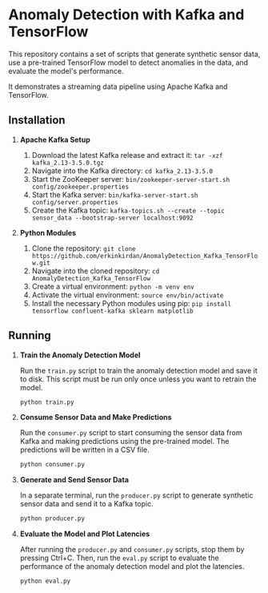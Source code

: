 # Anomaly Detection with Kafka and TensorFlow

This repository contains a set of scripts that generate synthetic sensor data, use a pre-trained TensorFlow model to detect anomalies in the data, and evaluate the model's performance.

It demonstrates a streaming data pipeline using Apache Kafka and TensorFlow.

## Installation

1. **Apache Kafka Setup**
    1. Download the latest Kafka release and extract it: `tar -xzf kafka_2.13-3.5.0.tgz`
    2. Navigate into the Kafka directory: `cd kafka_2.13-3.5.0`
    3. Start the ZooKeeper server: `bin/zookeeper-server-start.sh config/zookeeper.properties`
    4. Start the Kafka server: `bin/kafka-server-start.sh config/server.properties`
    5. Create the Kafka topic: `kafka-topics.sh --create --topic sensor_data --bootstrap-server localhost:9092`

2. **Python Modules**
    1. Clone the repository: `git clone https://github.com/erkinkirdan/AnomalyDetection_Kafka_TensorFlow.git`
    2. Navigate into the cloned repository: `cd AnomalyDetection_Kafka_TensorFlow`
    3. Create a virtual environment: `python -m venv env`
    4. Activate the virtual environment: `source env/bin/activate`
    5. Install the necessary Python modules using pip: `pip install tensorflow confluent-kafka sklearn matplotlib`

## Running

1. **Train the Anomaly Detection Model**

    Run the `train.py` script to train the anomaly detection model and save it to disk. This script must be run only once unless you want to retrain the model.

    ```bash
    python train.py
    ```

2. **Consume Sensor Data and Make Predictions**

    Run the `consumer.py` script to start consuming the sensor data from Kafka and making predictions using the pre-trained model. The predictions will be written in a CSV file.

    ```bash
    python consumer.py
    ```

3. **Generate and Send Sensor Data**

    In a separate terminal, run the `producer.py` script to generate synthetic sensor data and send it to a Kafka topic.

    ```bash
    python producer.py
    ```

4. **Evaluate the Model and Plot Latencies**

    After running the `producer.py` and `consumer.py` scripts, stop them by pressing Ctrl+C. Then, run the `eval.py` script to evaluate the performance of the anomaly detection model and plot the latencies.

    ```bash
    python eval.py
    ```
